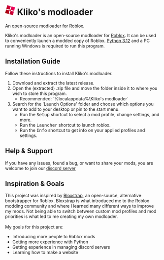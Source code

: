 <h1>
    <img src="GitHub Files/Images/logo.png" height="32" alt="logo"/>
    Kliko's modloader
</h1>

<!-- [![Downloads](https://img.shields.io/github/downloads/thekliko/klikos-modloader/latest/total?color=981bfe)](https://github.com/thekliko/klikos-modloader/releases) -->

An open-source modloader for Roblox.

Kliko's modloader is an open-source modloader for <a href="https://www.roblox.com">Roblox</a>. It can be used to conveniently launch a modded copy of Roblox. <a href="https://www.python.org">Python 3.12</a> and a PC running Windows is required to run this program.



<h2>Installation Guide</h2>

Follow these instructions to install Kliko's modloader.

<ol>
    <li>
        Download and extract the latest release.
    </li>
    <li>
        Open the (extracted) .zip file and move the folder inside it to where you wish to store this program.
        <ul>
            <li>
                Recommended: `%localappdata%\Kliko's modloader`
            </li>
        </ul>
    </li>
    <li>
        Search for the 'Launch Options' folder and choose which options you want to add to your desktop or pin to the start menu.
        <ul>
            <li>
                Run the <kbd>Setup</kbd> shortcut to select a mod profile, change settings, and more.
            </li>
            <li>
                Run the <kbd>Launcher</kbd> shortcut to launch roblox.
            </li>
            <li>
                Run the <kbd>Info</kbd> shortcut to get info on your applied profiles and settings.
            </li>
        </ul>
    </li>
</ol>



<h2>Help & Support</h2>

If you have any issues, found a bug, or want to share your mods, you are welcome to join our <a href='#'>discord server</a>



<h2>Inspiration & Goals</h2>

This project was inspired by <a href='https://github.com/pizzaboxer/bloxstrap'>Bloxstrap</a>, an open-source, alternative bootstrapper for Roblox.
Bloxstrap is what introduced me to the Roblox modding community and where I learned many different ways to improve my mods. Not being able to switch between custom mod profiles and mod priorities is what led to me creating my own modloader.
<br></br>
My goals for this project are:
<ul>
    <li>
        Introducing more people to Roblox mods
    </li>
    <li>
        Getting more experience with Python
    </li>
    <li>
        Getting experience in managing discord servers
    </li>
    <li>
        Learning how to make a website
    </li>
</ul>
